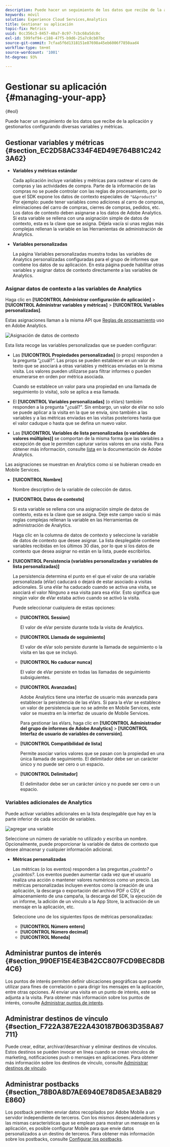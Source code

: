 ```yaml
---
description: Puede hacer un seguimiento de los datos que recibe de la aplicación y gestionarlos configurando diversas variables y métricas.
keywords: móvil
solution: Experience Cloud Services,Analytics
title: Gestionar su aplicación
topic-fix: Metrics
uuid: 0cc356c3-8457-40a7-8c97-7cbc68a5dc0c
exl-id: 599fef94-c188-47f5-b9d6-25a7c8cb07bc
source-git-commit: 7cfaa5f6d1318151e87698a45eb6006f7850aad4
workflow-type: tm+mt
source-wordcount: '1001'
ht-degree: 93%

---
```


# Gestionar su aplicación {#managing-your-app}

{#eol}

Puede hacer un seguimiento de los datos que recibe de la aplicación y gestionarlos configurando diversas variables y métricas.

## Gestionar variables y métricas  {#section_EC2D58AC334F4ED49E764B81C2423A62}

* **Variables y métricas estándar**

   Cada aplicación incluye variables y métricas para rastrear el carro de compras y las actividades de compra. Parte de la información de las compras no se puede controlar con las reglas de procesamiento, por lo que el SDK expone los datos de contexto especiales de `"&&products"` Por ejemplo: puede tener variables como adiciones al carro de compras, eliminaciones del carro de compras, cierres de compras, pedidos, etc. Los datos de contexto deben asignarse a los datos de Adobe Analytics. Si esta variable se rellena con una asignación simple de datos de contexto, esta es la clave que se asigna. Déjela vacía si unas reglas más complejas rellenan la variable en las Herramientas de administración de Analytics.

* **Variables personalizadas**

   La página Variables personalizadas muestra todas las variables de Analytics personalizadas configuradas para el grupo de informes que contiene los datos de su aplicación. En esta página puede habilitar otras variables y asignar datos de contexto directamente a las variables de Analytics.

### Asignar datos de contexto a las variables de Analytics

Haga clic en **[!UICONTROL Administrar configuración de aplicación]** > **[!UICONTROL Administrar variables y métricas]** > **[!UICONTROL Variables personalizadas]**.

Estas asignaciones llaman a la misma API que [Reglas de procesamiento](https://experienceleague.adobe.com/docs/analytics/admin/admin-tools/processing-rules/processing-rules.html?lang=es) uso en Adobe Analytics.

![Asignación de datos de contexto](assets/custom_data_content.png)

Esta lista recoge las variables personalizadas que se pueden configurar:

* Las **[!UICONTROL Propiedades personalizadas]** (o props) responden a la pregunta “¿cuál?”. Las props se pueden establecer en un valor de texto que se asociará a otras variables y métricas enviadas en la misma visita. Los valores pueden utilizarse para filtrar informes o pueden enumerarse en orden por métrica asociada.

   Cuando se establece un valor para una propiedad en una llamada de seguimiento (o visita), solo se aplica a esa llamada.

* El **[!UICONTROL Variables personalizadas]** (o eVars) también responden a la pregunta &quot;¿cuál?&quot;. Sin embargo, un valor de eVar no solo se puede aplicar a la visita en la que se envía, sino también a las variables y a las métricas enviadas en las visitas posteriores hasta que el valor caduque o hasta que se defina un nuevo valor.
* Las **[!UICONTROL Variables de lista personalizadas (o variables de valores múltiples)]** se comportan de la misma forma que las variables a excepción de que le permiten capturar varios valores en una visita. Para obtener más información, consulte [lista](https://experienceleague.adobe.com/docs/analytics/implementation/vars/page-vars/list.html?lang=es) en la documentación de Adobe Analytics.

Las asignaciones se muestran en Analytics como si se hubieran creado en Mobile Services.

* **[!UICONTROL Nombre]**

   Nombre descriptivo de la variable de colección de datos.

* **[!UICONTROL Datos de contexto]**

   Si esta variable se rellena con una asignación simple de datos de contexto, esta es la clave que se asigna. Deje este campo vacío si más reglas complejas rellenan la variable en las Herramientas de administración de Analytics.

   Haga clic en la columna de datos de contexto y seleccione la variable de datos de contexto que desee asignar. La lista desplegable contiene variables recibidas en los últimos 30 días, por lo que si los datos de contexto que desea asignar no están en la lista, puede escribirlos.

* **[!UICONTROL Persistencia (variables personalizadas y variables de lista personalizadas)]**

   La persistencia determina el punto en el que el valor de una variable personalizada (eVar) caducará o dejará de estar asociado a visitas adicionales. Si una eVar ha caducado cuando se activa una visita, se asociará el valor Ninguno a esa visita para esa eVar. Esto significa que ningún valor de eVar estaba activo cuando se activó la visita.

   Puede seleccionar cualquiera de estas opciones:

   * **[!UICONTROL Session]**

      El valor de eVar persiste durante toda la visita de Analytics.

   * **[!UICONTROL Llamada de seguimiento]**

      El valor de eVar solo persiste durante la llamada de seguimiento o la visita en las que se incluyó.

   * **[!UICONTROL No caducar nunca]**

      El valor de eVar persiste en todas las llamadas de seguimiento subsiguientes.
   * **[!UICONTROL Avanzadas]**

      Adobe Analytics tiene una interfaz de usuario más avanzada para establecer la persistencia de las eVars. Si para la eVar se establece un valor de persistencia que no se admite en Mobile Services, este valor se muestra en la interfaz de usuario de Mobile Services.

      Para gestionar las eVars, haga clic en **[!UICONTROL Administrador del grupo de informes de Adobe Analytics]** > **[!UICONTROL Interfaz de usuario de variables de conversión]**.

   * **[!UICONTROL Compatibilidad de lista]**

      Permite asociar varios valores que se pasan con la propiedad en una única llamada de seguimiento. El delimitador debe ser un carácter único y no puede ser cero o un espacio.

   * **[!UICONTROL Delimitador]**

      El delimitador debe ser un carácter único y no puede ser cero o un espacio.

### Variables adicionales de Analytics

Puede activar variables adicionales en la lista desplegable que hay en la parte inferior de cada sección de variables.

![agregar una variable](assets/add_variable.png)

Seleccione un número de variable no utilizado y escriba un nombre. Opcionalmente, puede proporcionar la variable de datos de contexto que desee almacenar y cualquier información adicional.

* **Métricas personalizadas**

   Las métricas (o los eventos) responden a las preguntas *¿cuánto?* o *¿cuántos?*. Los eventos pueden aumentar cada vez que el usuario realiza una acción o mantener valores numéricos como un precio. Las métricas personalizadas incluyen eventos como la creación de una aplicación, la descarga o exportación del archivo PDF o CSV, el almacenamiento de una campaña, la descarga del SDK, la ejecución de un informe, la adición de un vínculo a la App Store, la activación de un mensaje en la aplicación, etc.

   Seleccione uno de los siguientes tipos de métricas personalizadas:

   * **[!UICONTROL Número entero]**
   * **[!UICONTROL Número decimal]**
   * **[!UICONTROL Moneda]**

## Administrar puntos de interés {#section_990EF15E4E3B42CC807FCD9BEC8DB4C6}

Los puntos de interés permiten definir ubicaciones geográficas que puede utilizar para fines de correlación o para dirigir los mensajes en la aplicación, entre otras opciones. Al enviar una visita en un punto de interés, este se adjunta a la visita. Para obtener más información sobre los puntos de interés, consulte  [Administrar puntos de interés](/help/using/location/t-manage-points.md).

## Administrar destinos de vínculo {#section_F722A387E22A430187B063D358A87711}

Puede crear, editar, archivar/desarchivar y eliminar destinos de vínculos. Estos destinos se pueden invocar en línea cuando se crean vínculos de marketing, notificaciones push o mensajes en aplicaciones. Para obtener más información sobre los destinos de vínculo, consulte [Administrar destinos de vínculo](/help/using/acquisition-main/c-manage-link-destinations/t-archive-unarchive-link-destinations.md).

## Administrar postbacks {#section_78B0A8D7AE6940E78D85AE3AB829E860}

Los postback permiten enviar datos recopilados por Adobe Mobile a un servidor independiente de terceros. Con los mismos desencadenadores y las mismas características que se emplean para mostrar un mensaje en la aplicación, es posible configurar Mobile para que envíe datos personalizados a un destino de terceros. Para obtener más información sobre los postbacks, consulte  [Configurar los postbacks](/help/using/c-manage-app-settings/c-mob-confg-app/signals.md).
